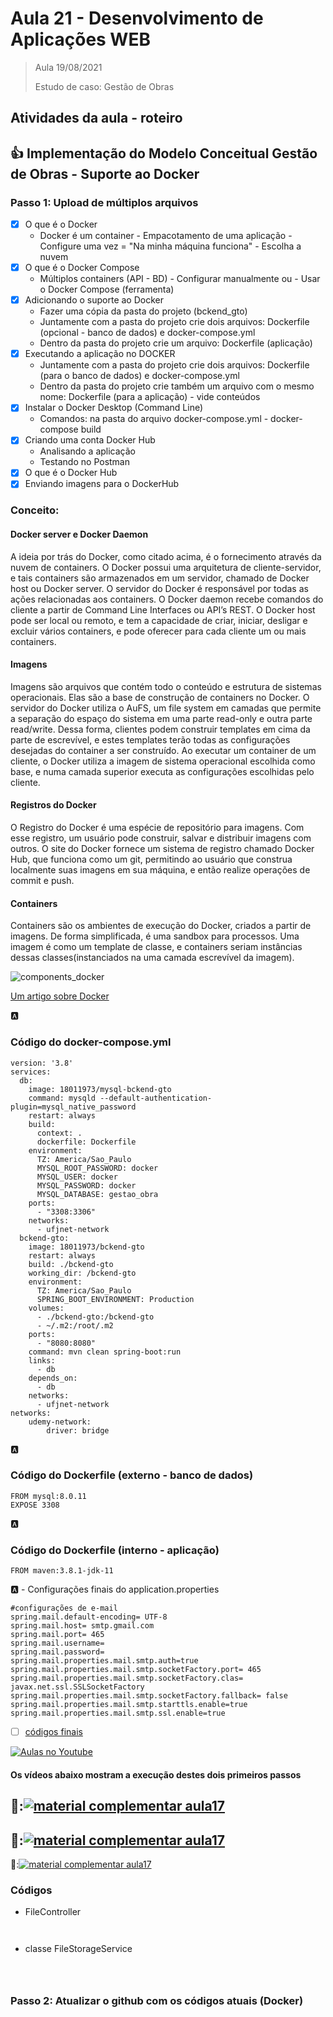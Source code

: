 # Aula 21 - Desenvolvimento de Aplicações WEB

> Aula 19/08/2021
> 
>   Estudo de caso: Gestão de Obras 


## Atividades da aula - roteiro

## :+1: Implementação do Modelo Conceitual Gestão de Obras - Suporte ao Docker


### Passo 1: Upload de múltiplos arquivos
- [x] O que é o Docker
  - Docker é um container - Empacotamento de uma aplicação - Configure uma vez = "Na minha máquina funciona" - Escolha a nuvem
- [x] O que é o Docker Compose
  - Múltiplos containers (API - BD) - Configurar manualmente ou - Usar o Docker Compose (ferramenta)
- [x] Adicionando o suporte ao Docker
  - Fazer uma cópia da pasta do projeto (bckend_gto)
  - Juntamente com a pasta do projeto crie dois arquivos: Dockerfile (opcional - banco de dados) e docker-compose.yml
  - Dentro da pasta do projeto crie um arquivo: Dockerfile (aplicação)
- [x] Executando a aplicação no DOCKER
  - Juntamente com a pasta do projeto crie dois arquivos: Dockerfile (para o banco de dados) e docker-compose.yml
  - Dentro da pasta do projeto crie também um arquivo com o mesmo nome: Dockerfile (para a aplicação) - vide conteúdos
- [x] Instalar o Docker Desktop (Command Line)
  - Comandos: na pasta do arquivo docker-compose.yml - docker-compose build
- [x] Criando uma conta Docker Hub
  - Analisando a aplicação
  - Testando no Postman
- [x] O que é o Docker Hub
- [x] Enviando imagens para o DockerHub
  
### Conceito:
#### Docker server e Docker Daemon

A ideia por trás do Docker, como citado acima, é o fornecimento através da nuvem de containers. O Docker possui uma arquitetura de cliente-servidor, e tais containers são armazenados em um servidor, chamado de Docker host ou Docker server. O servidor do Docker é responsável por todas as ações relacionadas aos containers. O Docker daemon recebe comandos do cliente a partir de Command Line Interfaces ou API’s REST. O Docker host pode ser local ou remoto, e tem a capacidade de criar, iniciar, desligar e excluir vários containers, e pode oferecer para cada cliente um ou mais containers.


#### Imagens

Imagens são arquivos que contém todo o conteúdo e estrutura de sistemas operacionais. Elas são a base de construção de containers no Docker. O servidor do Docker utiliza o AuFS, um file system em camadas que permite a separação do espaço do sistema em uma parte read-only e outra parte read/write. Dessa forma, clientes podem construir templates em cima da parte de escrevível, e estes templates terão todas as configurações desejadas do container a ser construído. Ao executar um container de um cliente, o Docker utiliza a imagem de sistema operacional escolhida como base, e numa camada superior executa as configurações escolhidas pelo cliente.


#### Registros do Docker

O Registro do Docker é uma espécie de repositório para imagens. Com esse registro, um usuário pode construir, salvar e distribuir imagens com outros. O site do Docker fornece um sistema de registro chamado Docker Hub, que funciona como um git, permitindo ao usuário que construa localmente suas imagens em sua máquina, e então realize operações de commit e push.


#### Containers

Containers são os ambientes de execução do Docker, criados a partir de imagens. De forma simplificada, é uma sandbox para processos. Uma imagem é como um template de classe, e containers seriam instâncias dessas classes(instanciados na uma camada escrevível da imagem).

![components_docker](https://user-images.githubusercontent.com/81576640/124472172-2ca6b600-dd74-11eb-8c55-9ddb694ea346.png)

[Um artigo sobre Docker](https://www.gta.ufrj.br/ensino/eel879/trabalhos_v1_2017_2/docker/containers.html)

🅰️
### Código do docker-compose.yml
```
version: '3.8'
services:
  db:
    image: 18011973/mysql-bckend-gto
    command: mysqld --default-authentication-plugin=mysql_native_password
    restart: always
    build:
      context: .
      dockerfile: Dockerfile
    environment:
      TZ: America/Sao_Paulo
      MYSQL_ROOT_PASSWORD: docker
      MYSQL_USER: docker
      MYSQL_PASSWORD: docker
      MYSQL_DATABASE: gestao_obra
    ports:
      - "3308:3306"
    networks:
      - ufjnet-network
  bckend-gto:
    image: 18011973/bckend-gto
    restart: always
    build: ./bckend-gto
    working_dir: /bckend-gto
    environment:
      TZ: America/Sao_Paulo
      SPRING_BOOT_ENVIRONMENT: Production
    volumes:
      - ./bckend-gto:/bckend-gto
      - ~/.m2:/root/.m2
    ports:
      - "8080:8080"
    command: mvn clean spring-boot:run
    links:
      - db
    depends_on:
      - db
    networks:
      - ufjnet-network
networks:
    udemy-network:
        driver: bridge

```

🅰️
### Código do Dockerfile (externo - banco de dados)
```
FROM mysql:8.0.11
EXPOSE 3308
```

🅰️
### Código do Dockerfile (interno - aplicação)
```
FROM maven:3.8.1-jdk-11

```
 


🅰️ - Configurações finais do application.properties
```
#configurações de e-mail
spring.mail.default-encoding= UTF-8
spring.mail.host= smtp.gmail.com
spring.mail.port= 465
spring.mail.username=  
spring.mail.password= 
spring.mail.properties.mail.smtp.auth=true
spring.mail.properties.mail.smtp.socketFactory.port= 465
spring.mail.properties.mail.smtp.socketFactory.clas= javax.net.ssl.SSLSocketFactory
spring.mail.properties.mail.smtp.socketFactory.fallback= false
spring.mail.properties.mail.smtp.starttls.enable=true
spring.mail.properties.mail.smtp.ssl.enable=true

```

- [ ] [códigos finais](#códigos)


[![Aulas no Youtube](https://github.com/marcoswagner-commits/gestao_obras_aula_daw/blob/cb3e2ea9547f9ddc831277f07919c3e78451eb92/yt-icon.png)](https://www.youtube.com/channel/UCfO-aJxKLqau0TnL0AfNAvA)
####  Os vídeos abaixo mostram a execução destes dois primeiros passos

🥇:[![material complementar aula17](https://github.com/marcoswagner-commits/gestao_obras_aula_daw/blob/4f661048665df1d014740d1baf4eb93dfb66fbe0/documentos/Capa_aula21.png)](https://www.youtube.com/watch?v=i_riVI00bog)
-
🥈:[![material complementar aula17](https://github.com/marcoswagner-commits/gestao_obras_aula_daw/blob/4f661048665df1d014740d1baf4eb93dfb66fbe0/documentos/Capa_aula21.png)](https://www.youtube.com/watch?v=JtezFJapvx8)
-
🥉:[![material complementar aula17](https://github.com/marcoswagner-commits/gestao_obras_aula_daw/blob/4f661048665df1d014740d1baf4eb93dfb66fbe0/documentos/Capa_aula21.png)](https://www.youtube.com/watch?v=MOn_yvN6D0o)




### Códigos
- FileController
```


```

-  classe FileStorageService
```



```



### Passo 2: Atualizar o github com os códigos atuais (Docker)

